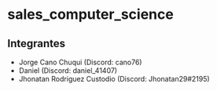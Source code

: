 # sales_computer_science

## Integrantes

- Jorge Cano Chuqui (Discord: cano76)
- Daniel (Discord: daniel_41407)
- Jhonatan Rodriguez Custodio (Discord: Jhonatan29#2195)
